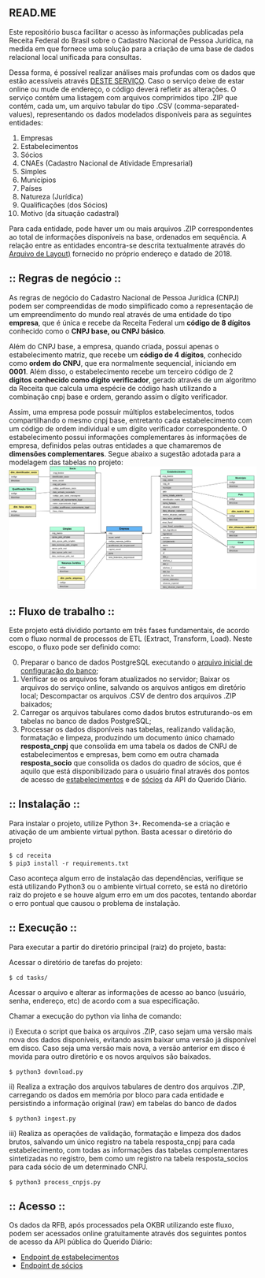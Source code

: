 
## READ.ME

Este repositório busca facilitar o acesso às informações publicadas pela Receita Federal do Brasil sobre o Cadastro Nacional de Pessoa Jurídica, na medida em que fornece uma solução para a criação de uma base de dados relacional local unificada para consultas.

Dessa forma, é possível realizar análises mais profundas com os dados que estão acessíveis através [DESTE SERVIÇO](http://200.152.38.155/CNPJ/). Caso o serviço deixe de estar online ou mude de endereço, o código deverá refletir as alterações. O serviço contém uma listagem com arquivos comprimidos tipo .ZIP que contém, cada um, um arquivo tabular do tipo .CSV (comma-separated-values), representando os dados modelados disponíveis para as seguintes entidades:

1. Empresas
2. Estabelecimentos
3. Sócios
4. CNAEs (Cadastro Nacional de Atividade Empresarial)
5. Simples
6. Municípios
7. Países
8. Natureza (Jurídica)
9. Qualificações (dos Sócios)
10. Motivo (da situação cadastral)

Para cada entidade, pode haver um ou mais arquivos .ZIP correspondentes ao total de informações disponíveis na base, ordenados em sequência.
A relação entre as entidades encontra-se descrita textualmente através do [Arquivo de Layout)](http://200.152.38.155/CNPJ/LAYOUT_DADOS_ABERTOS_CNPJ.pdf) fornecido no próprio endereço e datado de 2018.


## :: Regras de negócio ::

As regras de negócio do Cadastro Nacional de Pessoa Jurídica (CNPJ) podem ser compreendidas de modo simplificado como a representação de um empreendimento do mundo real através de uma entidade do tipo **empresa**, que é única e recebe da Receita Federal um **código de 8 dígitos** conhecido como o **CNPJ base, ou CNPJ básico**.

Além do CNPJ base, a empresa, quando criada, possui apenas o estabelecimento matriz, que recebe um **código de 4 dígitos**, conhecido como **ordem do CNPJ**, que era normalmente sequencial, iniciando em **0001**. Além disso, o estabelecimento recebe um terceiro código de 2 **dígitos conhecido como dígito verificador**, gerado através de um algoritmo da Receita que calcula uma espécie de código hash utilizando a combinação cnpj base e ordem, gerando assim o dígito verificador.

Assim, uma empresa pode possuir múltiplos estabelecimentos, todos compartilhando o mesmo cnpj base, entretanto cada estabelecimento com um código de ordem individual e um dígito verificador correspondente.
O estabelecimento possui informações complementares às informações de empresa, definidos pelas outras entidades a que chamaremos de **dimensões complementares**. Segue abaixo a sugestão adotada para a modelagem das tabelas no projeto:
![Modelo de tabelas do banco](https://github.com/okfn-brasil/receita/raw/revisao/docs/static/img/Entity%20Relationship%20Diagram.png)

## :: Fluxo de trabalho ::

Este projeto está dividido portanto em três fases fundamentais, de acordo com o fluxo normal de processos de ETL (Extract, Transform, Load). Neste escopo, o fluxo pode ser definido como:

0. Preparar o banco de dados PostgreSQL executando o [arquivo inicial de configuração do banco](sql/starqtdb.sql);
1. Verificar se os arquivos foram atualizados no servidor; Baixar os arquivos do serviço online, salvando os arquivos antigos em diretório local; Descompactar os arquivos .CSV de dentro dos arquivos .ZIP baixados;
2. Carregar os arquivos tabulares como dados brutos estruturando-os em tabelas no banco de dados PostgreSQL;
3. Processar os dados disponíveis nas tabelas, realizando validação, formatação e limpeza, produzindo um documento único chamado **resposta_cnpj** que consolida em uma tabela os dados de CNPJ de estabelecimentos e empresas, bem como em outra chamada **resposta_socio** que consolida os dados do quadro de sócios, que é aquilo que está disponibilizado para o usuário final através dos pontos de acesso de [estabelecimentos](https://queridodiario.ok.org.br/api/docs#/default/Get_company_info_by_CNPJ_number_company_info__cnpj__get) e de [sócios](https://queridodiario.ok.org.br/api/docs#/default/Get_company_partners_infos_by_CNPJ_number_company_partners__cnpj__get) da API do Querido Diário.

## :: Instalação ::

Para instalar o projeto, utilize Python 3+. Recomenda-se a criação e ativação de um ambiente virtual python. Basta acessar o diretório do projeto
```
$ cd receita
$ pip3 install -r requirements.txt
```
Caso aconteça algum erro de instalação das dependências, verifique se está utilizando Python3 ou o ambiente virtual correto, se está no diretório raiz do projeto e se houve algum erro em um dos pacotes, tentando abordar o erro pontual que causou o problema de instalação.

## :: Execução ::

Para executar a partir do diretório principal (raiz) do projeto, basta:

Acessar o diretório de tarefas do projeto:
```
$ cd tasks/
```
Acessar o arquivo e alterar as informações de acesso ao banco (usuário, senha, endereço, etc) de acordo com a sua especificação.

Chamar a execução do python via linha de comando:

i) Executa o script que baixa os arquivos .ZIP, caso sejam uma versão mais nova dos dados disponíveis, evitando assim baixar uma versão já disponível em disco. Caso seja uma versão mais nova, a versão anterior em disco é movida para outro diretório e os novos arquivos são baixados.

```
$ python3 download.py
```

ii) Realiza a extração dos arquivos tabulares de dentro dos arquivos .ZIP, carregando os dados  em memória por bloco para cada entidade e persistindo a informação original (raw) em tabelas do banco de dados
```
$ python3 ingest.py
```

iii) Realiza as operações de validação, formatação e limpeza dos dados brutos, salvando um único registro na tabela resposta_cnpj para cada estabelecimento, com todas as informações das tabelas complementares sintetizadas no registro, bem como um registro na tabela resposta_socios para cada sócio de um determinado CNPJ.

```
$ python3 process_cnpjs.py
```

## :: Acesso ::

Os dados da RFB, após processados pela OKBR utilizando este fluxo, podem ser acessados online gratuitamente através dos seguintes pontos de acesso da API pública do Querido Diário:

* [Endpoint de estabelecimentos](https://queridodiario.ok.org.br/api/docs#/default/Get_company_info_by_CNPJ_number_company_info__cnpj__get)
* [Endpoint de sócios](https://queridodiario.ok.org.br/api/docs#/default/Get_company_partners_infos_by_CNPJ_number_company_partners__cnpj__get)
